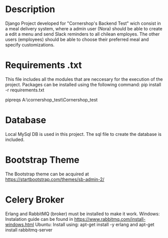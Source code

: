 # Description
Django Project developed for "Cornershop's Backend Test" wich consist in a meal delivery system, where a admin user (Nora) should be able to create a edit a menu and send Slack reminders to all chilean employes. The other users (employees) should be able to choose their preferred meal and specify customizations.

# Requirements .txt
This file includes all the modules that are neccesary for the execution of the project. Packages can be installed using the following command: pip install -r requirements.txt

pipreqs A:\cornershop_test\Cornershop_test

# Database
Local MySql DB is used in this project. The sql file to create the database is included.

# Bootstrap Theme
The Bootstrap theme can be acquired at https://startbootstrap.com/themes/sb-admin-2/

# Celery Broker
Erlang and RabbitMQ (broker) must be installed to make it work. 
Windows: Instalation guide can be found in https://www.rabbitmq.com/install-windows.html
Ubuntu: Install using: apt-get install -y erlang and apt-get install rabbitmq-server